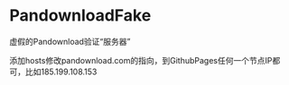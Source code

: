 # PandownloadFake

虚假的Pandownload验证“服务器”

添加hosts修改pandownload.com的指向，到GithubPages任何一个节点IP都可，比如185.199.108.153
